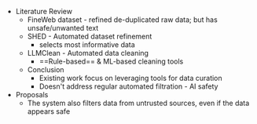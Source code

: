 - Literature Review
	- FineWeb dataset - refined de-duplicated raw data; but has unsafe/unwanted text
	- SHED - Automated dataset refinement
		- selects most informative data
	- LLMClean - Automated data cleaning
		- ==Rule-based== & ML-based cleaning tools
	- Conclusion
		- Existing work focus on leveraging tools for data curation
		- Doesn't address regular automated filtration - AI safety
- Proposals
	- The system also filters data from untrusted sources, even if the data appears safe